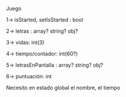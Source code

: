 Juego

1-> isStarted, setIsStarted : bool

2-> letras : array? string? obj?

3-> vidas: int(3)

4-> tiempo/contador: int(60?)

5-> letrasEnPantalla : array? string? obj?

6-> puntuación: int

Necesito en estado global el nombre, el tiempo
